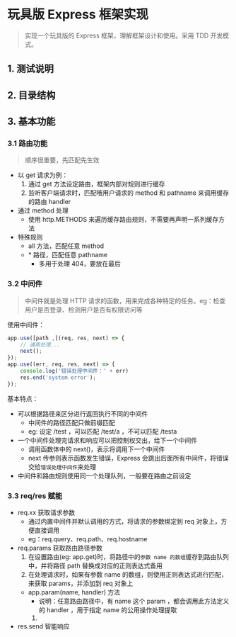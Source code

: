 # 玩具版 Express 框架实现

> 实现一个玩具版的 Express 框架，理解框架设计和使用。采用 TDD 开发模式。

## 1. 测试说明

## 2. 目录结构

## 3. 基本功能

### 3.1 路由功能

> 顺序很重要，先匹配先生效

- 以 get 请求为例：
    1. 通过 get 方法设定路由，框架内部对规则进行缓存
    2. 监听客户端请求时，匹配哦用户请求的 method 和 pathname 来调用缓存的路由 handler
- 通过 method 处理
    - 使用 http.METHODS 来遍历缓存路由规则，不需要再声明一系列缓存方法
- 特殊规则
    - all 方法，匹配任意 method
    - \* 路径，匹配任意 pathname
        - 多用于处理 404，要放在最后

### 3.2 中间件

> 中间件就是处理 HTTP 请求的函数，用来完成各种特定的任务。eg：检查用户是否登录、检测用户是否有权限访问等

使用中间件：
```javascript
app.use([path ,](req, res, next) => {
    // 通用处理...
    next();
});
app.use((err, req, res, next) => {
    console.log('错误处理中间件：' + err)
    res.end('system error');
});
```

基本特点：
- 可以根据路径来区分进行返回执行不同的中间件
    - 中间件的路径匹配只做前缀匹配
    - eg: 设定 /test ，可以匹配 /test/a ，不可以匹配 /testa
- 一个中间件处理完请求和响应可以把控制权交出，给下一个中间件
    - 调用函数体中的 next()，表示将调用下一个中间件
    - next 传参则表示函数发生错误，Express 会跳出后面所有中间件，将错误交给`错误处理中间件`来处理
- 中间件和路由规则使用同一个处理队列，一般要在路由之前设定

### 3.3 req/res 赋能

- req.xx 获取请求参数
    - 通过内置中间件并默认调用的方式，将请求的参数绑定到 req 对象上，方便直接调用
    - eg：req.query、req.path、req.hostname
- req.params 获取路由路径参数
    1. 在设置路由(eg: app.get)时，将路径中的`参数 name 的数组`缓存到路由队列中，并将路径 path 替换成对应的正则表达式备用
    2. 在处理请求时，如果有参数 name 的数组，则使用正则表达式进行匹配，来获取 params，并添加到 req 对象上
    - app.param(name, handler) 方法
        - 说明：任意路由路径中，有 name 这个 param ，都会调用此方法定义的 handler ，用于指定 name 的公用操作处理提取
        1. 
- res.send 智能响应